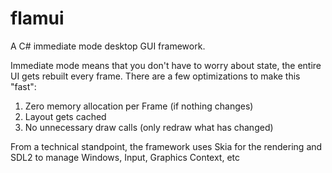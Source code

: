 # flamui
A C# immediate mode desktop GUI framework.

Immediate mode means that you don't have to worry about state, the entire UI gets rebuilt every frame.
There are a few optimizations to make this "fast":
1. Zero memory allocation per Frame (if nothing changes)
2. Layout gets cached
3. No unnecessary draw calls (only redraw what has changed)

From a technical standpoint, the framework uses Skia for the rendering and SDL2 to manage Windows, Input, Graphics Context, etc